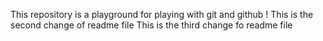 This repository is a playground for playing with git and github !
This is the second change of readme file
This is the third change fo readme file
